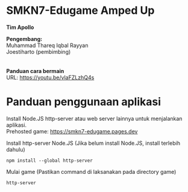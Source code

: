 # SMKN7-Edugame Amped Up
**Tim Apollo**

**Pengembang:**\
Muhammad Thareq Iqbal Rayyan\
Joestiharto (pembimbing)\
\
\
**Panduan cara bermain**\
URL: https://youtu.be/vlaFZLzhQ4s

# Panduan penggunaan aplikasi
Install Node.JS http-server atau web server lainnya untuk menjalankan aplikasi.\
Prehosted game: https://smkn7-edugame.pages.dev

Install http-server Node.JS (Jika belum install Node.JS, install terlebih dahulu)
```
npm install --global http-server
```

Mulai game (Pastikan command di laksanakan pada directory game)
```
http-server 
```

